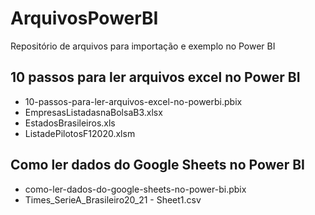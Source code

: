 # ArquivosPowerBI
Repositório de arquivos para importação e exemplo no Power BI

## 10 passos para ler arquivos excel no Power BI

<ul>
<li>10-passos-para-ler-arquivos-excel-no-powerbi.pbix</li>
<li>EmpresasListadasnaBolsaB3.xlsx</li>
<li>EstadosBrasileiros.xls</li>
<li>ListadePilotosF12020.xlsm</li>
</ul>
  
## Como ler dados do Google Sheets no Power BI

<ul>
<li>como-ler-dados-do-google-sheets-no-power-bi.pbix</li>
<li>Times_SerieA_Brasileiro20_21 - Sheet1.csv</li>
</ul>
